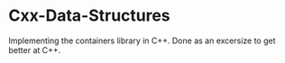 # Cxx-Data-Structures

Implementing the containers library in C++. Done as an excersize to get better at C++.
